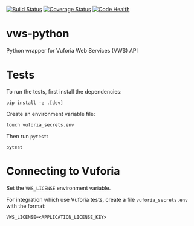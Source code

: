 [![Build Status](https://travis-ci.org/adamtheturtle/vws-python.svg?branch=master)](https://travis-ci.com/adamtheturtle/vws-python)
[![Coverage Status](https://coveralls.io/repos/github/adamtheturtle/vws-python/badge.svg)](https://coveralls.io/github/adamtheturtle/vws-python)
[![Code Health](https://landscape.io/github/adamtheturtle/vws-python/master/landscape.svg?style=flat)](https://landscape.io/github/adamtheturtle/vws-python/master)


# vws-python
Python wrapper for Vuforia Web Services (VWS) API

# Tests


To run the tests, first install the dependencies:

    pip install -e .[dev]

Create an environment variable file:

    touch vuforia_secrets.env

Then run `pytest`:

    pytest

# Connecting to Vuforia

Set the `VWS_LICENSE` environment variable.

For integration which use Vuforia tests, create a file `vuforia_secrets.env` with the format:

    VWS_LICENSE=<APPLICATION_LICENSE_KEY> 
